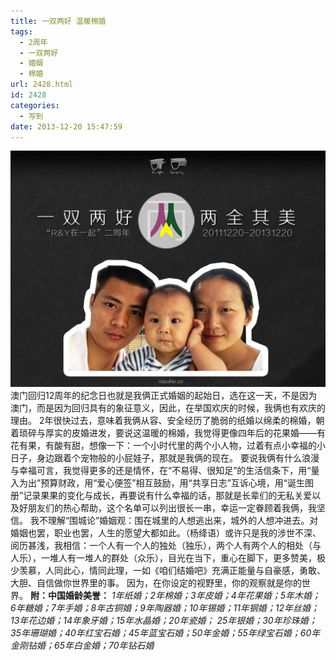 ```yaml
---
title: 一双两好 温暖棉婚
tags:
  - 2周年
  - 一双两好
  - 婚姻
  - 棉婚
url: 2428.html
id: 2428
categories:
  - 写到
date: 2013-12-20 15:47:59
---
```


[![](/images/uploads/2013/12/两周年.jpg "两周年")](/images/uploads/2013/12/两周年.jpg) 澳门回归12周年的纪念日也就是我俩正式婚姻的起始日，选在这一天，不是因为澳门，而是因为回归具有的象征意义，因此，在举国欢庆的时候，我俩也有欢庆的理由。 2年很快过去，意味着我俩从容、安全经历了脆弱的纸婚以绵柔的棉婚，朝着琐碎与厚实的皮婚进发，要说这温暖的棉婚，我觉得更像四年后的花果婚——有花有果，有酸有甜，想像一下：一个小时代里的两个小人物，过着有点小幸福的小日子，身边跟着个宠物般的小屁娃子，那就是我俩的现在。 要说我俩有什么浪漫与幸福可言，我觉得更多的还是情怀，在“不易得、很知足”的生活信条下，用“量入为出”预算财政，用“爱心便签”相互鼓励，用“共享日志”互诉心境，用“诞生图册”记录果果的变化与成长，再要说有什么幸福的话，那就是长辈们的无私关爱以及好朋友们的热心帮助，这个名单可以列出很长一串，幸运一定眷顾着我俩，我坚信。 我不理解“围城论”婚姻观：围在城里的人想逃出来，城外的人想冲进去。对婚姻也罢，职业也罢，人生的愿望大都如此。（杨绛语）或许只是我的涉世不深、阅历甚浅，我相信：一个人有一个人的独处（独乐），两个人有两个人的相处（与人乐），一堆人有一堆人的群处（众乐），目光在当下，重心在脚下，更多赞美，极少羡慕，人同此心，情同此理，一如《咱们结婚吧》充满正能量与自豪感，勇敢、大胆、自信做你世界里的事。 因为，在你设定的视野里，你的观察就是你的世界。 **附：中国婚龄美誉：** _1年纸婚；2年棉婚；3年皮婚；4年花果婚；5年木婚；6年糖婚；7年手婚；8年古铜婚；9年陶器婚；10年锡婚；11年钢婚；12年丝婚；13年花边婚；14年象牙婚；15年水晶婚；20年瓷婚； 25年银婚；30年珍珠婚；35年珊瑚婚；40年红宝石婚；45年蓝宝石婚；50年金婚；55年绿宝石婚；60年金刚钻婚；65年白金婚；70年钻石婚_